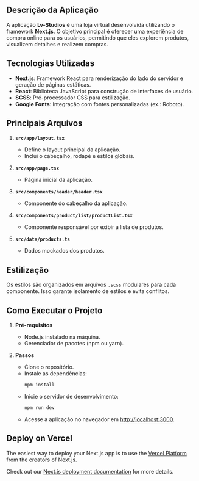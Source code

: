## Descrição da Aplicação

A aplicação **Lv-Studios** é uma loja virtual desenvolvida utilizando o framework **Next.js**. O objetivo principal é oferecer uma experiência de compra online para os usuários, permitindo que eles explorem produtos, visualizem detalhes e realizem compras.

## Tecnologias Utilizadas

- **Next.js**: Framework React para renderização do lado do servidor e geração de páginas estáticas.
- **React**: Biblioteca JavaScript para construção de interfaces de usuário.
- **SCSS**: Pré-processador CSS para estilização.
- **Google Fonts**: Integração com fontes personalizadas (ex.: Roboto).

## Principais Arquivos

1. **`src/app/layout.tsx`**
   - Define o layout principal da aplicação.
   - Inclui o cabeçalho, rodapé e estilos globais.

2. **`src/app/page.tsx`**
   - Página inicial da aplicação.

3. **`src/components/header/header.tsx`**
   - Componente do cabeçalho da aplicação.

4. **`src/components/product/list/productList.tsx`**
   - Componente responsável por exibir a lista de produtos.

5. **`src/data/products.ts`**
   - Dados mockados dos produtos.

## Estilização

Os estilos são organizados em arquivos `.scss` modulares para cada componente. Isso garante isolamento de estilos e evita conflitos.

## Como Executar o Projeto

1. **Pré-requisitos**
   - Node.js instalado na máquina.
   - Gerenciador de pacotes (npm ou yarn).

2. **Passos**
   - Clone o repositório.
   - Instale as dependências:
     ```bash
     npm install
     ```
   - Inicie o servidor de desenvolvimento:
     ```bash
     npm run dev
     ```
   - Acesse a aplicação no navegador em [http://localhost:3000](http://localhost:3000).

## Deploy on Vercel

The easiest way to deploy your Next.js app is to use the [Vercel Platform](https://vercel.com/new?utm_medium=default-template&filter=next.js&utm_source=create-next-app&utm_campaign=create-next-app-readme) from the creators of Next.js.

Check out our [Next.js deployment documentation](https://nextjs.org/docs/app/building-your-application/deploying) for more details.
